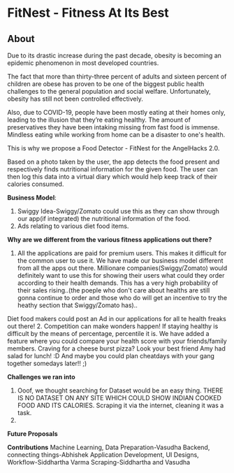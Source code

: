 # FitNest - Fitness At Its Best
## About
Due to its drastic increase during the past decade, obesity is becoming an epidemic
phenomenon in most developed countries. 

The fact that more than thirty-three percent of 
adults and sixteen percent of children are obese has proven to be one of the
biggest public health challenges to the general population and social welfare.
Unfortunately, obesity has still not been controlled effectively.

Also, due to COVID-19, people have been mostly eating at their homes only, leading
to the illusion that they’re eating healthy. The amount of preservatives they have
been intaking missing from fast food is immense. Mindless eating while working from
home can be a disaster to one's health.

This is why we propose a Food Detector - FitNest for the AngelHacks 2.0. 

Based on a photo taken by the user, the app detects the food present and respectively
finds nutritional information for the given food. The user can then log this data into
a virtual diary which would help keep track of their calories consumed.


**Business Model**:
1. Swiggy Idea-Swiggy/Zomato could use this as they can show through our app(if integrated)
the nutritional information of the food.
3. Ads relating to various diet food items.


**Why are we different from the various fitness applications out there?**
1. All the applications are paid for premium users. This makes it difficult for the common
user to use it. We have made our business model different from all the apps out there. 
Millionare companies(Swiggy/Zomato) would definitely want to use this for showing their users 
what could they order according to their health demands. This has a very high probability of 
their sales rising..(the poeple who don't care about healths are still gonna continue to order
and those who do will get an incentive to try the heathy section that Swiggy/Zomato has)..

Diet food makers could post an Ad in our applications for all te health freaks out there!
2. Competition can make wonders happen! If staying healthy is difficult by the means of percentage, 
percentile it is.
We have added a feature where you could compare your health score with your friends/family members.
Craving for a cheese burst pizza? Look your best friend Amy had salad for lunch! :D
And maybe you could plan cheatdays with your gang together somedays later!! ;)


**Challenges we ran into**
1. Ooof, we thought searching for Dataset would be an easy thing. THERE IS NO DATASET ON ANY SITE WHICH COULD 
SHOW INDIAN COOKED FOOD AND ITS CALORIES. 
Scraping it via the internet, cleaning it was a task.
2. 


**Future Proposals**



**Contributions**
Machine Learning, Data Preparation-Vasudha 
Backend, connecting things-Abhishek
Application Development, UI Designs, Workflow-Siddhartha Varma
Scraping-Siddhartha and Vasudha 

